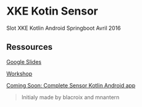 # XKE Kotin Sensor

Slot XKE Kotlin Android Springboot Avril 2016

## Ressources

[Google Slides]()

[Workshop]()

[Coming Soon: Complete Sensor Kotlin Android app]()

> Initialy made by blacroix and mnantern
